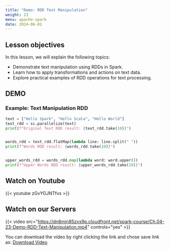 ```yaml
---
title: "Demo: RDD Text Manipulation"
weight: 23
menu: apache-spark
date: 2024-06-01
---
```


## Lesson objectives

In this lesson, we will explain the following topics:
- Demonstrate text manipulation using RDDs in Spark.
- Learn how to apply transformations and actions on text data.
- Explore practical examples of RDD operations for text processing.

## DEMO

### Example: Text Manipulation RDD

```python
text = ["Hello Spark", "Hello Scala", "Hello World"]
text_rdd = sc.parallelize(text)
print(f"Original Text RDD result: {text_rdd.take(10)}")

```

```python

words_rdd = text_rdd.flatMap(lambda line: line.split(" "))
print(f"Words RDD result: {words_rdd.take(10)}")

```

```python

upper_words_rdd = words_rdd.map(lambda word: word.upper())
print(f"Upper Words RDD result: {upper_words_rdd.take(10)}")

```

## Watch on Youtube

{{< youtube zGvYGJNTfvs >}}

## Watch on our Servers

{{< video src="https://dn8min85zvx9p.cloudfront.net/spark-course/Ch.04-23-Demo-RDD-Text-Manipulation.mp4" controls="yes" >}}

You can download the video by right clicking the link and chose save link as: [Download Video](https://dn8min85zvx9p.cloudfront.net/spark-course/Ch.04-23-Demo-RDD-Text-Manipulation.mp4)
